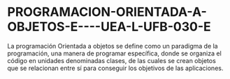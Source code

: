 # PROGRAMACION-ORIENTADA-A-OBJETOS-E----UEA-L-UFB-030-E
La programación Orientada a objetos se define como un paradigma de la programación, una manera de programar específica, donde se organiza el código en unidades denominadas clases, de las cuales se crean objetos que se relacionan entre sí para conseguir los objetivos de las aplicaciones.
